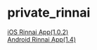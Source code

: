 # private_rinnai

<a href="https://www.dropbox.com/s/it8u7g12xsja7sj/manifest.plist?dl=1">iOS Rinnai App(1.0.2)</a>
<br>
<a href="https://www.dropbox.com/s/cpa0drfc4cjvd7d/app-release.apk?dl=1">Android Rinnai App(1.4)</a>
